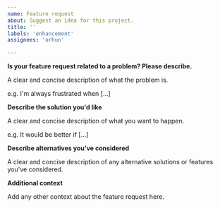 ```yaml
---
name: Feature request
about: Suggest an idea for this project.
title: ''
labels: 'enhancement'
assignees: 'orhun'

---
```


**Is your feature request related to a problem? Please describe.**

A clear and concise description of what the problem is.

e.g. I'm always frustrated when [...]

**Describe the solution you'd like**

A clear and concise description of what you want to happen.

e.g. It would be better if [...]

**Describe alternatives you've considered**

A clear and concise description of any alternative solutions or features you've considered.

**Additional context**

Add any other context about the feature request here.
